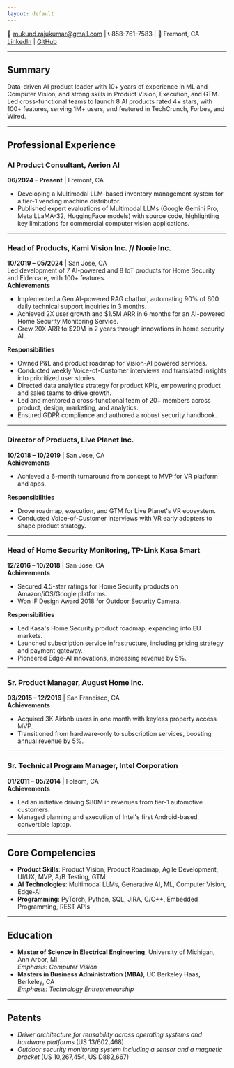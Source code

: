 ```yaml
---
layout: default
---
```


📧 [mukund.rajukumar@gmail.com](mailto:mukund.rajukumar@gmail.com) | 📞 858-761-7583 | 📍 Fremont, CA  
[LinkedIn](https://linkedin.com/in/mukundrajukumar) | [GitHub](https://github.com/mukund-rajukumar)  

---

## **Summary**  
Data-driven AI product leader with 10+ years of experience in ML and Computer Vision, and strong skills in Product Vision, Execution, and GTM. Led cross-functional teams to launch 8 AI products rated 4+ stars, with 100+ features, serving 1M+ users, and featured in TechCrunch, Forbes, and Wired.

---

## **Professional Experience**  

### **AI Product Consultant, Aerion AI**  
**06/2024 – Present** | Fremont, CA  
- Developing a Multimodal LLM-based inventory management system for a tier-1 vending machine distributor.  
- Published expert evaluations of Multimodal LLMs (Google Gemini Pro, Meta LLaMA-32, HuggingFace models) with source code, highlighting key limitations for commercial computer vision applications.

---

### **Head of Products, Kami Vision Inc. // Nooie Inc.**  
**10/2019 – 05/2024** | San Jose, CA  
Led development of 7 AI-powered and 8 IoT products for Home Security and Eldercare, with 100+ features.  
**Achievements**  
- Implemented a Gen AI-powered RAG chatbot, automating 90% of 600 daily technical support inquiries in 3 months.  
- Achieved 2X user growth and $1.5M ARR in 6 months for an AI-powered Home Security Monitoring Service.  
- Grew 20X ARR to $20M in 2 years through innovations in home security AI.  

**Responsibilities**  
- Owned P&L and product roadmap for Vision-AI powered services.  
- Conducted weekly Voice-of-Customer interviews and translated insights into prioritized user stories.  
- Directed data analytics strategy for product KPIs, empowering product and sales teams to drive growth.  
- Led and mentored a cross-functional team of 20+ members across product, design, marketing, and analytics.  
- Ensured GDPR compliance and authored a robust security handbook.  

---

### **Director of Products, Live Planet Inc.**  
**10/2018 – 10/2019** | San Jose, CA  
**Achievements**  
- Achieved a 6-month turnaround from concept to MVP for VR platform and apps.  

**Responsibilities**  
- Drove roadmap, execution, and GTM for Live Planet's VR ecosystem.  
- Conducted Voice-of-Customer interviews with VR early adopters to shape product strategy.  

---

### **Head of Home Security Monitoring, TP-Link Kasa Smart**  
**12/2016 – 10/2018** | San Jose, CA  
**Achievements**  
- Secured 4.5-star ratings for Home Security products on Amazon/iOS/Google platforms.  
- Won iF Design Award 2018 for Outdoor Security Camera.  

**Responsibilities**  
- Led Kasa's Home Security product roadmap, expanding into EU markets.  
- Launched subscription service infrastructure, including pricing strategy and payment gateway.  
- Pioneered Edge-AI innovations, increasing revenue by 5%.  

---

### **Sr. Product Manager, August Home Inc.**  
**03/2015 – 12/2016** | San Francisco, CA  
**Achievements**  
- Acquired 3K Airbnb users in one month with keyless property access MVP.  
- Transitioned from hardware-only to subscription services, boosting annual revenue by 5%.  

---

### **Sr. Technical Program Manager, Intel Corporation**  
**01/2011 – 05/2014** | Folsom, CA  
**Achievements**  
- Led an initiative driving $80M in revenues from tier-1 automotive customers.  
- Managed planning and execution of Intel's first Android-based convertible laptop.  

---

## **Core Competencies**  
- **Product Skills**: Product Vision, Product Roadmap, Agile Development, UI/UX, MVP, A/B Testing, GTM  
- **AI Technologies**: Multimodal LLMs, Generative AI, ML, Computer Vision, Edge-AI  
- **Programming**: PyTorch, Python, SQL, JIRA, C/C++, Embedded Programming, REST APIs  

---

## **Education**  
- **Master of Science in Electrical Engineering**, University of Michigan, Ann Arbor, MI  
  *Emphasis: Computer Vision*  
- **Masters in Business Administration (MBA)**, UC Berkeley Haas, Berkeley, CA  
  *Emphasis: Technology Entrepreneurship*  

---

## **Patents**  
- *Driver architecture for reusability across operating systems and hardware platforms* (US 13/602,468)  
- *Outdoor security monitoring system including a sensor and a magnetic bracket* (US 10,267,454, US D882,667)  
